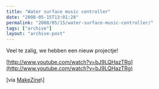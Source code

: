 ```yaml
---
title: "Water surface music controller"
date: "2008-05-15T13:01:28"
permalink: "2008/05/15/water-surface-music-controller/"
tags: ["archive"]
layout: "archive-post"
---
```

Veel te zalig, we hebben een nieuw projectje!

[http://www.youtube.com/watch?v=bJ9LQHazTRg](http://www.youtube.com/watch?v=bJ9LQHazTRg)

\[via [MakeZine](http://blog.makezine.com/archive/2008/05/toriton_plus_water_surfac.html?CMP=OTC-0D6B48984890 "http://blog.makezine.com/archive/2008/05/toriton_plus_water_surfac.html?CMP=OTC-0D6B48984890")\]
